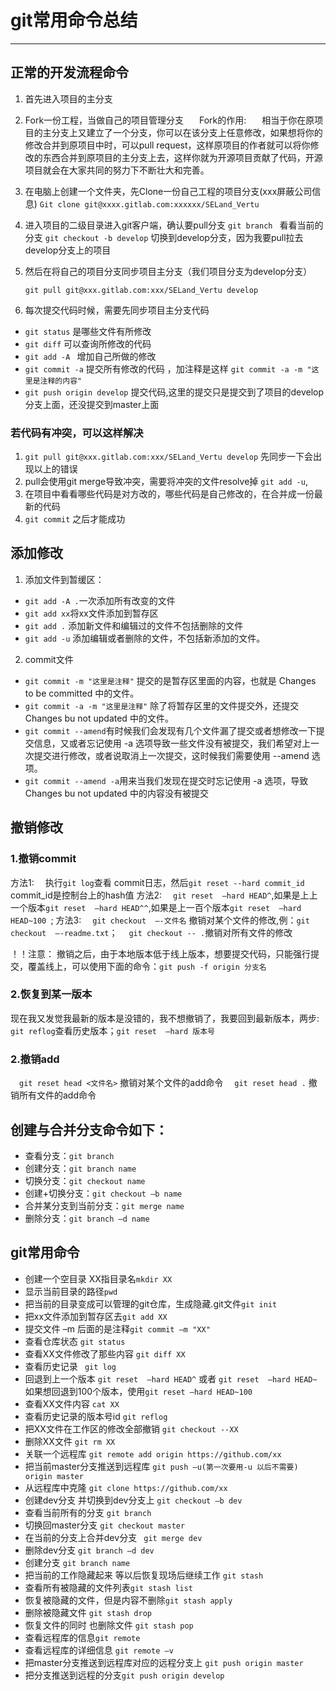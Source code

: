 # git常用命令总结

------

## 正常的开发流程命令

1. 首先进入项目的主分支

2. Fork一份工程，当做自己的项目管理分支
&ensp;&ensp;&ensp;Fork的作用:
&ensp;&ensp;&ensp;相当于你在原项目的主分支上又建立了一个分支，你可以在该分支上任意修改，如果想将你的修改合并到原项目中时，可以pull request，这样原项目的作者就可以将你修改的东西合并到原项目的主分支上去，这样你就为开源项目贡献了代码，开源项目就会在大家共同的努力下不断壮大和完善。

3. 在电脑上创建一个文件夹，先Clone一份自己工程的项目分支(xxx屏蔽公司信息)
       `Git clone git@xxxx.gitlab.com:xxxxxx/SELand_Vertu`

4. 进入项目的二级目录进入git客户端，确认要pull分支
      `git branch `                看看当前的分支
      `git checkout -b develop`    切换到develop分支，因为我要pull拉去develop分支上的项目

5. 然后在将自己的项目分支同步项目主分支（我们项目分支为develop分支） 

   `git pull git@xxx.gitlab.com:xxx/SELand_Vertu develop`

6. 每次提交代码时候，需要先同步项目主分支代码
* `git status`               是哪些文件有所修改
* `git diff`                 可以查询所修改的代码
* `git add -A `              增加自己所做的修改
* `git commit -a`            提交所有修改的代码 ，加注释是这样  `git commit -a -m "这里是注释的内容"`
* `git push origin develop`  提交代码,这里的提交只是提交到了项目的develop分支上面，还没提交到master上面

### 若代码有冲突，可以这样解决

1. `git pull git@xxx.gitlab.com:xxx/SELand_Vertu develop`     先同步一下会出现以上的错误
2. pull会使用git merge导致冲突，需要将冲突的文件resolve掉   `git add -u`,
3. 在项目中看看哪些代码是对方改的，哪些代码是自己修改的，在合并成一份最新的代码
4. `git commit` 之后才能成功
## 添加修改
1. 添加文件到暂缓区：
* `git add -A .`一次添加所有改变的文件
* `git add xx`将xx文件添加到暂存区
* `git add .` 添加新文件和编辑过的文件不包括删除的文件
* `git add -u` 添加编辑或者删除的文件，不包括新添加的文件。

2. commit文件
* `git commit -m "这里是注释"` 提交的是暂存区里面的内容，也就是 Changes to be committed 中的文件。
* `git commit -a -m "这里是注释"` 除了将暂存区里的文件提交外，还提交 Changes bu not updated 中的文件。
* `git commit --amend`有时候我们会发现有几个文件漏了提交或者想修改一下提交信息，又或者忘记使用 -a 选项导致一些文件没有被提交，我们希望对上一次提交进行修改，或者说取消上一次提交，这时候我们需要使用 --amend 选项。
* `git commit --amend -a`用来当我们发现在提交时忘记使用 -a 选项，导致 Changes bu not updated 中的内容没有被提交
## 撤销修改

### 1.撤销commit
方法1:
&ensp;&ensp;执行`git log`查看 commit日志，然后`git reset --hard commit_id `commit_id是控制台上的hash值
方法2: 
&ensp;&ensp;`git reset  –hard HEAD^`,如果是上上一个版本`git reset  –hard HEAD^^`,如果是上一百个版本`git reset  –hard HEAD~100 `;
方法3: 
&ensp;&ensp;`git checkout  —-文件名` 撤销对某个文件的修改,例：`git checkout  —-readme.txt`；
&ensp;&ensp;`git checkout -- .`撤销对所有文件的修改

！！注意： 撤销之后，由于本地版本低于线上版本，想要提交代码，只能强行提交，覆盖线上，可以使用下面的命令：`git push -f origin 分支名`
### 2.恢复到某一版本
现在我又发觉我最新的版本是没错的，我不想撤销了，我要回到最新版本，两步:
`git reflog`查看历史版本；`git reset  –hard 版本号 `
### 2.撤销add
&ensp;&ensp;`git reset head <文件名>`   撤销对某个文件的add命令
&ensp;&ensp;`git reset head .`  撤销所有文件的add命令

## 创建与合并分支命令如下：
* 查看分支：`git branch`
* 创建分支：`git branch name`
* 切换分支：`git checkout name`
* 创建+切换分支：`git checkout –b name`
* 合并某分支到当前分支：`git merge name`
* 删除分支：`git branch –d name`

## git常用命令
* 创建一个空目录 XX指目录名` mkdir XX `
* 显示当前目录的路径`pwd`
* 把当前的目录变成可以管理的git仓库，生成隐藏.git文件`git init`
* 把xx文件添加到暂存区去`git add XX`
* 提交文件 –m 后面的是注释`git commit –m "XX"`
* 查看仓库状态 `git status`
* 查看XX文件修改了那些内容 `git diff XX`
* 查看历史记录 ` git log`
* 回退到上一个版本 `git reset  –hard HEAD^` 或者 `git reset  –hard HEAD~ `
如果想回退到100个版本，使用`git reset –hard HEAD~100`
* 查看XX文件内容 `cat XX`
* 查看历史记录的版本号id `git reflog`
* 把XX文件在工作区的修改全部撤销 `git checkout --XX`
* 删除XX文件 `git rm XX`
* 关联一个远程库 `git remote add origin https://github.com/xx`
* 把当前master分支推送到远程库 `git push –u(第一次要用-u 以后不需要) origin master`
* 从远程库中克隆 `git clone https://github.com/xx`
* 创建dev分支 并切换到dev分支上 `git checkout –b dev`
* 查看当前所有的分支 `git branch`
* 切换回master分支 `git checkout master`
* 在当前的分支上合并dev分支 ` git merge dev`
* 删除dev分支 `git branch –d dev`
* 创建分支 `git branch name`
* 把当前的工作隐藏起来 等以后恢复现场后继续工作 `git stash`
* 查看所有被隐藏的文件列表`git stash list`
* 恢复被隐藏的文件，但是内容不删除`git stash apply `
* 删除被隐藏文件 `git stash drop`
* 恢复文件的同时 也删除文件 `git stash pop `
* 查看远程库的信息`git remote`
* 查看远程库的详细信息 `git remote –v`
* 把master分支推送到远程库对应的远程分支上 `git push origin master` 
* 把分支推送到远程的分支`git push origin develop`

    

     


